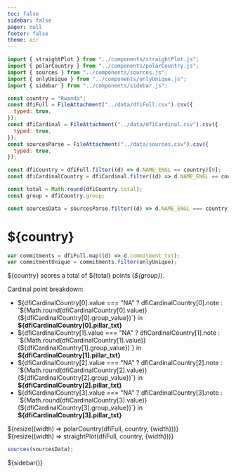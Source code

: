 ```yaml
---
toc: false
sidebar: false
pager: null
footer: false
theme: air
---
```


<head>
<link rel="stylesheet" href="../style.css">
<!-- sidebar -->
    <link
      rel="stylesheet"
      href="https://cdnjs.cloudflare.com/ajax/libs/font-awesome/6.4.0/css/all.min.css"
    />
    <link rel="stylesheet" href="../sidebar.css" />
</head>

<!-- back to root button -->

<a href="../" class="back-to-root">
  <span class="arrow"></span>
</a>

<!-- import components -->

```js
import { straightPlot } from "../components/straightPlot.js";
import { polarCountry } from "../components/polarCountry.js";
import { sources } from "../components/sources.js";
import { onlyUnique } from "../components/onlyUnique.js";
import { sidebar } from "../components/sidebar.js";
```

<!-- load countries -->

```js
const country = "Rwanda";
const dfiFull = FileAttachment("../data/dfiFull.csv").csv({
  typed: true,
});
const dfiCardinal = FileAttachment("../data/dfiCardinal.csv").csv({
  typed: true,
});
const sourcesParse = FileAttachment("../data/sources.csv").csv({
  typed: true,
});
```

<!-- calculate country specific data for intro -->

```js
const dfiCountry = dfiFull.filter((d) => d.NAME_ENGL == country)[0];
const dfiCardinalCountry = dfiCardinal.filter((d) => d.NAME_ENGL == country);
```

```js
const total = Math.round(dfiCountry.total);
const group = dfiCountry.group;
```

<!-- to add -->

```js
const sourcesData = sourcesParse.filter((d) => d.NAME_ENGL === country);
```

<div class="hero">
  <h1>${country}</h1>
</div>

```js
var commitments = dfiFull.map((d) => d.commitment_txt);
var commitmentUnique = commitments.filter(onlyUnique);
```

<!-- text and polar -->
<div class="body-text">
<div class="grid grid-cols-3">

  <div class="card grid-col-1">
  <p>${country} scores a total of ${total} points (<i>${group}</i>).</p>
  <p>Cardinal point breakdown:</p>
<ul>
  <li>${dfiCardinalCountry[0].value === "NA" ? dfiCardinalCountry[0].note : `${Math.round(dfiCardinalCountry[0].value)} (${dfiCardinalCountry[0].group_value})`} in <span class="pillar-connectivity" style="font-weight: 700;">${dfiCardinalCountry[0].pillar_txt}</span></li>
  <li>${dfiCardinalCountry[1].value === "NA" ? dfiCardinalCountry[1].note : `${Math.round(dfiCardinalCountry[1].value)} (${dfiCardinalCountry[1].group_value})`} in <span class="pillar-rights" style="font-weight: 700;">${dfiCardinalCountry[1].pillar_txt}</span></li>
  <li>${dfiCardinalCountry[2].value === "NA" ? dfiCardinalCountry[2].note : `${Math.round(dfiCardinalCountry[2].value)} (${dfiCardinalCountry[2].group_value})`} in <span class="pillar-responsibility" style="font-weight: 700;">${dfiCardinalCountry[2].pillar_txt}</span></li>
  <li>${dfiCardinalCountry[3].value === "NA" ? dfiCardinalCountry[3].note : `${Math.round(dfiCardinalCountry[3].value)} (${dfiCardinalCountry[3].group_value})`} in <span class="pillar-trust" style="font-weight: 700;">${dfiCardinalCountry[3].pillar_txt}</span></li>
</ul>
    </div>

  <div class="card grid-col-2">
        ${resize((width) => polarCountry(dfiFull, country, {width}))}
    </div>

</div>
</div>

<!-- # Scores -->

  <div class="card size-full">
      ${resize((width) => straightPlot(dfiFull, country, {width}))}
    </div>

  <div id="sources-section">
  </div>

```js
sources(sourcesData);
```

<!-- sidebar -->

<div>
    ${sidebar()}
</div>
